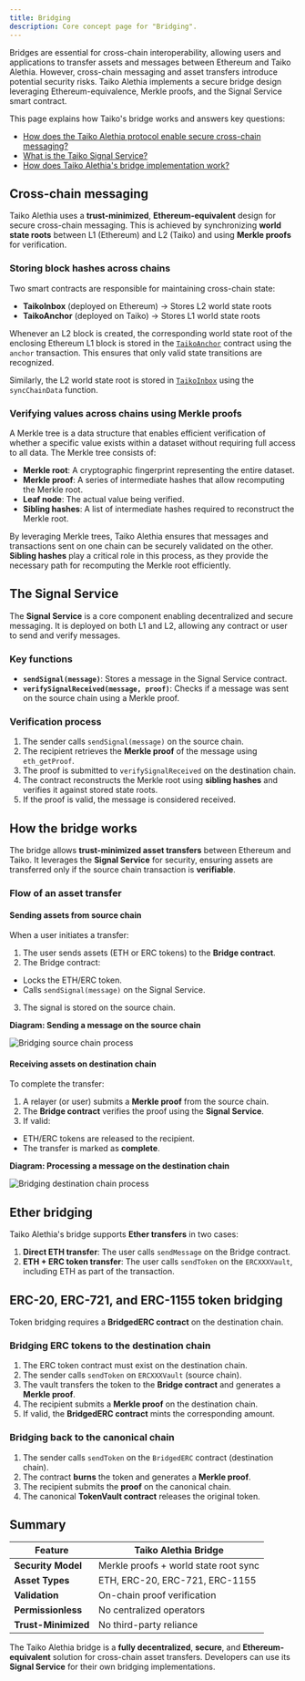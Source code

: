 ```yaml
---
title: Bridging
description: Core concept page for "Bridging".
---
```


Bridges are essential for cross-chain interoperability, allowing users and applications to transfer assets and messages between Ethereum and Taiko Alethia. However, cross-chain messaging and asset transfers introduce potential security risks. Taiko Alethia implements a secure bridge design leveraging Ethereum-equivalence, Merkle proofs, and the Signal Service smart contract.

This page explains how Taiko's bridge works and answers key questions:

- [How does the Taiko Alethia protocol enable secure cross-chain messaging?](#cross-chain-messaging)
- [What is the Taiko Signal Service?](#the-signal-service)
- [How does Taiko Alethia's bridge implementation work?](#how-the-bridge-works)

## Cross-chain messaging

Taiko Alethia uses a **trust-minimized**, **Ethereum-equivalent** design for secure cross-chain messaging. This is achieved by synchronizing **world state roots** between L1 (Ethereum) and L2 (Taiko) and using **Merkle proofs** for verification.

### Storing block hashes across chains

Two smart contracts are responsible for maintaining cross-chain state:

- **TaikoInbox** (deployed on Ethereum) → Stores L2 world state roots
- **TaikoAnchor** (deployed on Taiko) → Stores L1 world state roots

Whenever an L2 block is created, the corresponding world state root of the enclosing Ethereum L1 block is stored in the [`TaikoAnchor`](https://github.com/taikoxyz/taiko-mono/blob/taiko-alethia-protocol-v2.3.0/packages/protocol/contracts/layer2/based/TaikoAnchor.sol#L150) contract using the `anchor` transaction. This ensures that only valid state transitions are recognized.

Similarly, the L2 world state root is stored in [`TaikoInbox`](https://github.com/taikoxyz/taiko-mono/blob/taiko-alethia-protocol-v2.3.0/packages/protocol/contracts/layer1/based/TaikoInbox.sol#L699) using the `syncChainData` function.

### Verifying values across chains using Merkle proofs

A Merkle tree is a data structure that enables efficient verification of whether a specific value exists within a dataset without requiring full access to all data. The Merkle tree consists of:

- **Merkle root**: A cryptographic fingerprint representing the entire dataset.
- **Merkle proof**: A series of intermediate hashes that allow recomputing the Merkle root.
- **Leaf node**: The actual value being verified.
- **Sibling hashes**: A list of intermediate hashes required to reconstruct the Merkle root.

By leveraging Merkle trees, Taiko Alethia ensures that messages and transactions sent on one chain can be securely validated on the other. **Sibling hashes** play a critical role in this process, as they provide the necessary path for recomputing the Merkle root efficiently.

## The Signal Service

The **Signal Service** is a core component enabling decentralized and secure messaging. It is deployed on both L1 and L2, allowing any contract or user to send and verify messages.

### Key functions

- **`sendSignal(message)`**: Stores a message in the Signal Service contract.
- **`verifySignalReceived(message, proof)`**: Checks if a message was sent on the source chain using a Merkle proof.

### Verification process

1. The sender calls `sendSignal(message)` on the source chain.
2. The recipient retrieves the **Merkle proof** of the message using `eth_getProof`.
3. The proof is submitted to `verifySignalReceived` on the destination chain.
4. The contract reconstructs the Merkle root using **sibling hashes** and verifies it against stored state roots.
5. If the proof is valid, the message is considered received.

## How the bridge works

The bridge allows **trust-minimized asset transfers** between Ethereum and Taiko. It leverages the **Signal Service** for security, ensuring assets are transferred only if the source chain transaction is **verifiable**.

### Flow of an asset transfer

#### Sending assets from source chain

When a user initiates a transfer:

1. The user sends assets (ETH or ERC tokens) to the **Bridge contract**.
2. The Bridge contract:

- Locks the ETH/ERC token.
- Calls `sendSignal(message)` on the Signal Service.

3. The signal is stored on the source chain.

**Diagram: Sending a message on the source chain**

![Bridging source chain process](~/assets/content/docs/taiko-alethia-protocol/bridging-source-chain.webp)

#### Receiving assets on destination chain

To complete the transfer:

1. A relayer (or user) submits a **Merkle proof** from the source chain.
2. The **Bridge contract** verifies the proof using the **Signal Service**.
3. If valid:

- ETH/ERC tokens are released to the recipient.
- The transfer is marked as **complete**.

**Diagram: Processing a message on the destination chain**

![Bridging destination chain process](~/assets/content/docs/taiko-alethia-protocol/bridging-dest-chain.webp)

## Ether bridging

Taiko Alethia's bridge supports **Ether transfers** in two cases:

1. **Direct ETH transfer**: The user calls `sendMessage` on the Bridge contract.
2. **ETH + ERC token transfer**: The user calls `sendToken` on the `ERCXXXVault`, including ETH as part of the transaction.

## ERC-20, ERC-721, and ERC-1155 token bridging

Token bridging requires a **BridgedERC contract** on the destination chain.

### Bridging ERC tokens to the destination chain

1. The ERC token contract must exist on the destination chain.
2. The sender calls `sendToken` on `ERCXXXVault` (source chain).
3. The vault transfers the token to the **Bridge contract** and generates a **Merkle proof**.
4. The recipient submits a **Merkle proof** on the destination chain.
5. If valid, the **BridgedERC contract** mints the corresponding amount.

### Bridging back to the canonical chain

1. The sender calls `sendToken` on the `BridgedERC` contract (destination chain).
2. The contract **burns** the token and generates a **Merkle proof**.
3. The recipient submits the **proof** on the canonical chain.
4. The canonical **TokenVault contract** releases the original token.

## Summary

| Feature             | Taiko Alethia Bridge                  |
| ------------------- | ------------------------------------- |
| **Security Model**  | Merkle proofs + world state root sync |
| **Asset Types**     | ETH, ERC-20, ERC-721, ERC-1155        |
| **Validation**      | On-chain proof verification           |
| **Permissionless**  | No centralized operators              |
| **Trust-Minimized** | No third-party reliance               |

The Taiko Alethia bridge is a **fully decentralized**, **secure**, and **Ethereum-equivalent** solution for cross-chain asset transfers. Developers can use its **Signal Service** for their own bridging implementations.

